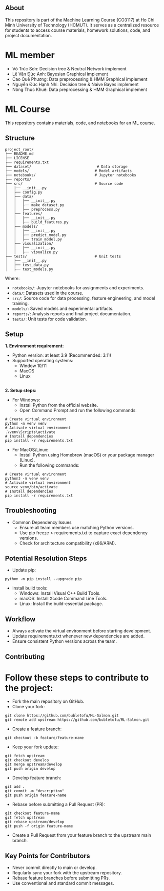 ## About
This repository is part of the Machine Learning Course (CO3117) at Ho Chi Minh University of Technology (HCMUT). It serves as a centralized resource for students to access course materials, homework solutions, code, and project documentation.


# ML member
- Võ Trúc Sơn: Decision tree & Neutral Network implement
- Lê Văn Đức Anh: Bayesian Graphical implement
- Cao Quế Phương: Data preprocessing & HMM Graphical implement 
- Nguyễn Đức Hạnh Nhi: Decision tree & Naive Bayes implement
- Nông Thục Khuê: Data preprocessing & HMM Graphical implement

# ML Course

This repository contains materials, code, and notebooks for an ML course.

## Structure
```
project_root/
├── README.md
├── LICENSE
├── requirements.txt
├── dataset/                              # Data storage
├── models/                              # Model artifacts
├── notebooks/                           # Jupyter notebooks
├── reports/
├── src/                                 # Source code
│   ├── __init__.py
│   ├── config.py
│   ├── data/
│   │   ├── __init__.py
│   │   ├── make_dataset.py
│   │   ├── preprocess.py
│   ├── features/
│   │   ├── __init__.py
│   │   ├── build_features.py
│   ├── models/
│   │   ├── __init__.py
│   │   ├── predict_model.py
│   │   ├── train_model.py
│   ├── visualization/
│   │   ├── __init__.py
│   │   ├── visualize.py
├── tests/                               # Unit tests
│   ├── __init__.py
│   ├── test_data.py
│   ├── test_models.py

```

Where:
- `notebooks/`: Jupyter notebooks for assignments and experiments.
- `data/`: Datasets used in the course.
- `src/`: Source code for data processing, feature engineering, and model training.
- `models/`: Saved models and experimental artifacts.
- `reports/`: Analysis reports and final project documentation.
- `tests/`: Unit tests for code validation.

## Setup
**1. Environment requirement:**
- Python version: at least 3.9 (Recommended: 3.11)
- Supported operating systems:
  - Window 10/11
  - MacOS
  - Linux
##
**2. Setup steps:**
- For Windows:
  - Install Python from the official website.
  - Open Command Prompt and run the following commands:


```
# Create virtual environment
python -m venv venv
# Activate virtual environment
.\venv\Scripts\activate
# Install dependencies
pip install -r requirements.txt
```


- For MacOS/Linux:
  - Install Python using Homebrew (macOS) or your package manager (Linux).
  - Run the following commands:

``` 
# Create virtual environment
python3 -m venv venv
# Activate virtual environment
source venv/bin/activate
# Install dependencies
pip install -r requirements.txt
```

## Troubleshooting
- Common Dependency Issues
  - Ensure all team members use matching Python versions.
  - Use pip freeze > requirements.txt to capture exact dependency versions.
  - Check for architecture compatibility (x86/ARM).

## Potential Resolution Steps
- Update pip:
```
python -m pip install --upgrade pip
```

- Install build tools:
  - Windows: Install Visual C++ Build Tools.
  - macOS: Install Xcode Command Line Tools.
  - Linux: Install the build-essential package.

## Workflow
- Always activate the virtual environment before starting development.
- Update requirements.txt whenever new dependencies are added.
- Ensure consistent Python versions across the team.

## Contributing
# Follow these steps to contribute to the project:
- Fork the main repository on GitHub.
- Clone your fork:

```
git clone https://github.com/bubletofu/ML-Salmon.git
git remote add upstream https://github.com/bubletofu/ML-Salmon.git
```

- Create a feature branch:

```
git checkout -b feature/feature-name
```

- Keep your fork update:

```
git fetch upstream
git checkout develop
git merge upstream/develop
git push origin develop
```

- Develop feature branch:

```
git add .
git commit -m "description"
git push origin feature-name
```

- Rebase before submitting a Pull Request (PR):

```
git checkout feature-name
git fetch upstream
git rebase upstream/develop
git push -f origin feature-name
```

- Create a Pull Request from your feature branch to the upstream main branch.

## Key Points for Contributors
- Never commit directly to main or develop.
- Regularly sync your fork with the upstream repository.
- Rebase feature branches before submitting PRs.
- Use conventional and standard commit messages.


